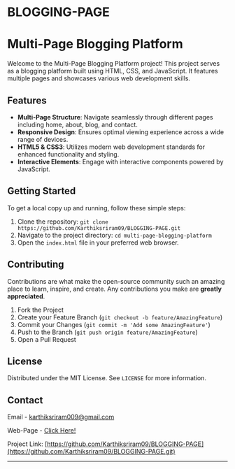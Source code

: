 # BLOGGING-PAGE

# Multi-Page Blogging Platform

Welcome to the Multi-Page Blogging Platform project! This project serves as a blogging platform built using HTML, CSS, and JavaScript. It features multiple pages and showcases various web development skills.

## Features

- **Multi-Page Structure**: Navigate seamlessly through different pages including home, about, blog, and contact.
- **Responsive Design**: Ensures optimal viewing experience across a wide range of devices.
- **HTML5 & CSS3**: Utilizes modern web development standards for enhanced functionality and styling.
- **Interactive Elements**: Engage with interactive components powered by JavaScript.

## Getting Started

To get a local copy up and running, follow these simple steps:

1. Clone the repository: `git clone https://github.com/Karthiksriram09/BLOGGING-PAGE.git`
2. Navigate to the project directory: `cd multi-page-blogging-platform`
3. Open the `index.html` file in your preferred web browser.

## Contributing

Contributions are what make the open-source community such an amazing place to learn, inspire, and create. Any contributions you make are **greatly appreciated**.

1. Fork the Project
2. Create your Feature Branch (`git checkout -b feature/AmazingFeature`)
3. Commit your Changes (`git commit -m 'Add some AmazingFeature'`)
4. Push to the Branch (`git push origin feature/AmazingFeature`)
5. Open a Pull Request

## License

Distributed under the MIT License. See `LICENSE` for more information.

## Contact

Email - karthiksriram009@gmail.com

Web-Page - [Click Here!](https://karthiksriram09.github.io/BLOGGING-PAGE/)

Project Link: [https://github.com/Karthiksriram09/BLOGGING-PAGE](https://github.com/Karthiksriram09/BLOGGING-PAGE.git)

---
